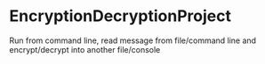 # EncryptionDecryptionProject
Run from command line, read message from file/command line and encrypt/decrypt into another file/console
